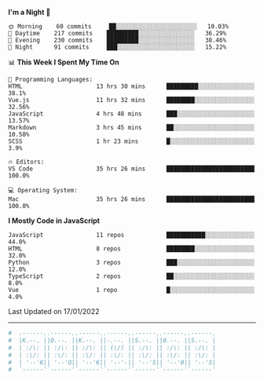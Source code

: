 <!--START_SECTION:waka-->
**I'm a Night 🦉** 

```text
🌞 Morning    60 commits     ██░░░░░░░░░░░░░░░░░░░░░░░   10.03% 
🌆 Daytime    217 commits    █████████░░░░░░░░░░░░░░░░   36.29% 
🌃 Evening    230 commits    █████████░░░░░░░░░░░░░░░░   38.46% 
🌙 Night      91 commits     ███░░░░░░░░░░░░░░░░░░░░░░   15.22%

```


📊 **This Week I Spent My Time On** 

```text
💬 Programming Languages: 
HTML                     13 hrs 30 mins      █████████░░░░░░░░░░░░░░░░   38.1% 
Vue.js                   11 hrs 32 mins      ████████░░░░░░░░░░░░░░░░░   32.56% 
JavaScript               4 hrs 48 mins       ███░░░░░░░░░░░░░░░░░░░░░░   13.57% 
Markdown                 3 hrs 45 mins       ██░░░░░░░░░░░░░░░░░░░░░░░   10.58% 
SCSS                     1 hr 23 mins        █░░░░░░░░░░░░░░░░░░░░░░░░   3.9%

🔥 Editors: 
VS Code                  35 hrs 26 mins      █████████████████████████   100.0%

💻 Operating System: 
Mac                      35 hrs 26 mins      █████████████████████████   100.0%

```

**I Mostly Code in JavaScript** 

```text
JavaScript               11 repos            ███████████░░░░░░░░░░░░░░   44.0% 
HTML                     8 repos             ████████░░░░░░░░░░░░░░░░░   32.0% 
Python                   3 repos             ███░░░░░░░░░░░░░░░░░░░░░░   12.0% 
TypeScript               2 repos             ██░░░░░░░░░░░░░░░░░░░░░░░   8.0% 
Vue                      1 repo              █░░░░░░░░░░░░░░░░░░░░░░░░   4.0%

```



 Last Updated on 17/01/2022
<!--END_SECTION:waka-->

---

<!-- 💻 前端爱好者 

<p align="right">
📧 Email: kok_s0s@163.com 
</p> 

<p align="left">
🧩 模型爱好者
</p>

<p align="right">
📲 WeChat: kok-s0s_OoO
</p>

#           _                 _                _                         _              _                  _        
#          /\_\              /\ \             /\_\                      / /\          / /\                / /\      
#         / / /  _          /  \ \           / / /  _                  / /  \        / /  \              / /  \     
#        / / /  /\_\       / /\ \ \         / / /  /\_\               / / /\ \__    / / /\ \            / / /\ \__  
#       / / /__/ / /      / / /\ \ \       / / /__/ / /   ____       / / /\ \___\  / / /\ \ \          / / /\ \___\ 
#      / /\_____/ /      / / /  \ \_\     / /\_____/ /  /\____/\     \ \ \ \/___/ /_/ /  \ \ \         \ \ \ \/___/ 
#     / /\_______/      / / /   / / /    / /\_______/   \/____\/      \ \ \       \ \ \   \ \ \         \ \ \       
#    / / /\ \ \        / / /   / / /    / / /\ \ \                _    \ \ \       \ \ \   \ \ \    _    \ \ \      
#   / / /  \ \ \      / / /___/ / /    / / /  \ \ \              /_/\__/ / /        \ \ \___\ \ \  /_/\__/ / /      
#  / / /    \ \ \    / / /____\/ /    / / /    \ \ \             \ \/___/ /          \ \/____\ \ \ \ \/___/ /       
#  \/_/      \_\_\   \/_________/     \/_/      \_\_\             \_____\/            \_________\/  \_____\/        
#      



<p align="center">欢迎同好能互相交流！</p>

<img align="center"  src="https://www.kok-s0s.top/usr/uploads/2021/01/4291479694.jpg"> -->




```bash
#  .------..------..------..------..------..------..------.
#  |K.--. ||O.--. ||K.--. ||-.--. ||S.--. ||0.--. ||S.--. |
#  | :/\: || :/\: || :/\: || (\/) || :/\: || :/\: || :/\: |
#  | :\/: || :\/: || :\/: || :\/: || :\/: || :\/: || :\/: |
#  | '--'K|| '--'O|| '--'K|| '--'-|| '--'S|| '--'0|| '--'S|
#  `------'`------'`------'`------'`------'`------'`------'
```
                                                        
                      
                                                                                                       
                                                    

